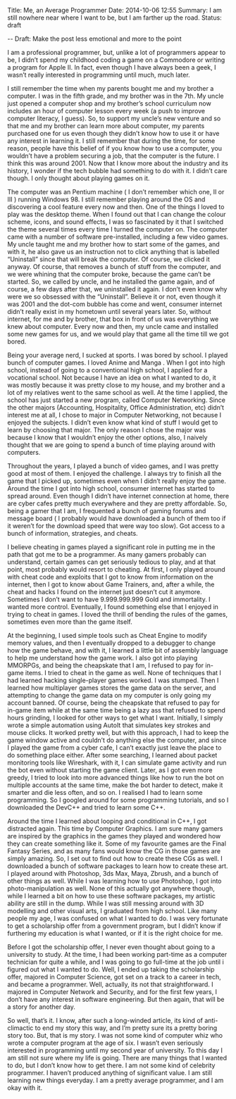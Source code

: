 Title: Me, an Average Programmer
Date: 2014-10-06 12:55
Summary: I am still nowhere near where I want to be, but I am farther up the road.
Status: draft

-- Draft: Make the post less emotional and more to the point

I am a professional programmer, but, unlike a lot of programmers appear to be, I didn’t spend my childhood coding a game on a Commodore or writing a program for Apple II. In fact, even though I have always been a geek, I wasn’t really interested in programming until much, much later.

I still remember the time when my parents bought me and my brother a computer. I was in the fifth grade, and my brother was in the 7th. My uncle just opened a computer shop and my brother’s school curriculum now includes an hour of computer lesson every week (a push to improve computer literacy, I guess). So, to support my uncle’s new venture and so that me and my brother can learn more about computer, my parents purchased one for us even though they didn’t know how to use it or have any interest in learning it. I still remember that during the time, for some reason, people have this belief of if you know how to use a computer, you wouldn’t have a problem securing a job, that the computer is the future. I think this was around 2001. Now that I know more about the industry and its history, I wonder if the tech bubble had something to do with it. I didn’t care though. I only thought about playing games on it.

The computer was an Pentium machine ( I don’t remember which one, II or III ) running Windows 98. I still remember playing around the OS and discovering a cool feature every now and then. One of the things I loved to play was the desktop theme. When I found out that I can change the colour scheme, icons, and sound effects, I was so fascinated by it that I switched the theme several times every time I turned the computer on. The computer came with a number of software pre-installed, including a few video games. My uncle taught me and my brother how to start some of the games, and with it, he also gave us an instruction not to click anything that is labelled “Uninstall” since that will break the computer. Of course, we clicked it anyway. Of course, that removes a bunch of stuff from the computer, and we were whining that the computer broke, because the game can’t be started. So, we called by uncle, and he installed the game again, and of course, a few days after that, we uninstalled it again. I don’t even know why were we so obsessed with the “Uninstall”. Believe it or not, even though it was 2001 and the dot-com bubble has come and went, consumer internet didn’t really exist in my hometown until several years later. So, without internet, for me and by brother, that box in front of us was everything we knew about computer. Every now and then, my uncle came and installed some new games for us, and we would play that game all the time till we got bored.

Being your average nerd, I sucked at sports. I was bored by school. I played bunch of computer games. I loved Anime and Manga . When I got into high school, instead of going to a conventional high school, I applied for a vocational school. Not because I have an idea on what I wanted to do, it was mostly because it was pretty close to my house, and my brother and a lot of my relatives went to the same school as well. At the time I applied, the school has just started a new program, called Computer Networking. Since the other majors (Accounting, Hospitality, Office Administration, etc) didn’t interest me at all, I chose to major in Computer Networking, not because I enjoyed the subjects. I didn’t even know what kind of stuff I would get to learn by choosing that major. The only reason I chose the major was because I know that I wouldn’t enjoy the other options, also, I naively thought that we are going to spend a bunch of time playing around with computers.

Throughout the years, I played a bunch of video games, and I was pretty good at most of them. I enjoyed the challenge. I always try to finish all the game that I picked up, sometimes even when I didn’t really enjoy the game. Around the time I got into high school, consumer internet has started to spread around. Even though I didn’t have internet connection at home, there are cyber cafes pretty much everywhere and they are pretty affordable. So, being a gamer that I am, I frequented a bunch of gaming forums and message board ( I probably would have downloaded a bunch of them too if it weren’t for the download speed that were way too slow). Got access to a bunch of information, strategies, and cheats.

I believe cheating in games played a significant role in putting me in the path that got me to be a programmer. As many gamers probably can understand, certain games can get seriously tedious to play, and at that point, most probably would resort to cheating. At first, I only played around with cheat code and exploits that I got to know from information on the internet, then I got to know about Game Trainers, and, after a while, the cheat and hacks I found on the internet just doesn’t cut it anymore. Sometimes I don’t want to have 9.999.999.999 Gold and immortality. I wanted more control. Eventually, I found something else that I enjoyed in trying to cheat in games. I loved the thrill of bending the rules of the games, sometimes even more than the game itself.

At the beginning, I used simple tools such as Cheat Engine to modify memory values, and then I eventually dropped to a debugger to change how the game behave, and with it, I learned a little bit of assembly language to help me understand how the game work. I also got into playing MMORPGs, and being the cheapskate that I am, I refused to pay for in-game items. I tried to cheat in the game as well. None of techniques that I had learned hacking single-player games worked. I was stumped. Then I learned how multiplayer games stores the game data on the server, and attempting to change the game data on my computer is only going my account banned. Of course, being the cheapskate that refused to pay for in-game item while at the same time being a lazy ass that refused to spend hours grinding, I looked for other ways to get what I want. Initially, I simply wrote a simple automation using AutoIt that simulates key strokes and mouse clicks. It worked pretty well, but with this approach, I had to keep the game window active and couldn’t do anything else the computer, and since I played the game from a cyber cafe, I can’t exactly just leave the place to do something place either. After some searching, I learned about packet monitoring tools like Wireshark, with it, I can simulate game activity and run the bot even without starting the game client. Later, as I got even more greedy, I tried to look into more advanced things like how to run the bot on multiple accounts at the same time, make the bot harder to detect, make it smarter and die less often, and so on. I realised I had to learn some programming. So I googled around for some programming tutorials, and so I downloaded the DevC++ and tried to learn some C++.

Around the time I learned about looping and conditional in C++, I got distracted again. This time by Computer Graphics. I am sure many gamers are inspired by the graphics in the games they played and wondered how they can create something like it. Some of my favourite games are the Final Fantasy Series, and as many fans would know the CG in those games are simply amazing. So, I set out to find out how to create these CGs as well. I downloaded a bunch of software packages to learn how to create these art. I played around with Photoshop, 3ds Max, Maya, Zbrush, and a bunch of other things as well. While I was learning how to use Photoshop, I got into photo-manipulation as well. None of this actually got anywhere though, while I learned a bit on how to use these software packages, my artistic ability are still in the dump.  While I was still messing around with 3D modelling and other visual arts, I graduated from high school. Like many people my age, I was confused on what I wanted to do. I was very fortunate to get a scholarship offer from a government program, but I didn’t know if furthering my education is what I wanted, or if it is the right choice for me.

Before I got the scholarship offer, I never even thought about going to a university to study. At the time, I had been working part-time as a computer technician for quite a while, and I was going to go full-time at the job until i figured out what I wanted to do. Well, I ended up taking the scholarship offer, majored in Computer Science, got set on a track to a career in tech, and became a programmer. Well, actually, its not that straightforward. I majored in Computer Network and Security, and for the first few years, I don’t have any interest in software engineering. But then again, that will be a story for another day.

So well, that’s it. I know, after such a long-winded article, its kind of anti-climactic to end my story this way, and I’m pretty sure its a pretty boring story too. But, that is my story. I was not some kind of computer whiz who wrote a computer program at the age of six. I wasn’t even seriously interested in programming until my second year of university. To this day I am still not sure where my life is going. There are many things that I wanted to do, but I don’t know how to get there. I am not some kind of celebrity programmer. I haven’t produced anything of significant value. I am still learning new things everyday. I am a pretty average programmer, and I am okay with it.
